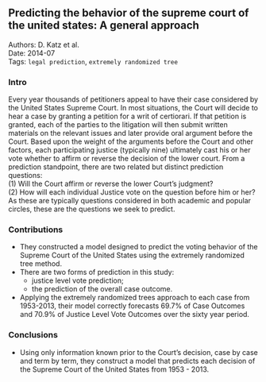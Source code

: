 ## Predicting the behavior of the supreme court of the united states: A general approach

Authors: D. Katz et al.  
Date: 2014-07  
Tags: `legal prediction`, `extremely randomized tree`

### Intro

Every year thousands of petitioners appeal to have their case considered by the United States Supreme Court. In most situations, the Court will decide to hear a case by granting a petition for a writ of certiorari. If that petition is granted, each of the parties to the litigation will then submit written materials on the relevant issues and later provide oral argument before the Court. Based upon the weight of the arguments before the Court and other factors, each participating justice (typically nine) ultimately cast his or her vote whether to affirm or reverse the decision of the lower court. From a prediction standpoint, there are two related but distinct prediction questions:  
  (1) Will the Court affirm or reverse the lower Court’s judgment?  
  (2) How will each individual Justice vote on the question before him or her?  
As these are typically questions considered in both academic and popular circles, these are the questions we seek to predict.


### Contributions

- They constructed a model designed to predict the voting behavior of the Supreme Court of the United States using the extremely randomized tree method.
- There are two forms of prediction in this study:  
  - justice level vote prediction;
  - the prediction of the overall case outcome. 
- Applying the extremely randomized trees approach to each case from 1953-2013, their model correctly forecasts 69.7% of Case Outcomes and 70.9% of Justice Level Vote Outcomes over the sixty year period.


### Conclusions

- Using only information known prior to the Court’s decision, case by case and term by term, they construct a model that predicts each decision of the Supreme Court of the United States from 1953 - 2013.
